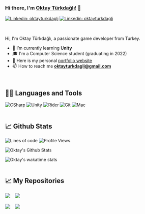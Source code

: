 

### Hi there, I'm [Oktay Türkdağlı!](http://oktayturkdagli.me) 👋
[![Linkedin: oktayturkdagli](https://img.shields.io/badge/-Linkedin-blue?style=flat-square&logo=Linkedin&logoColor=white&link=https://www.linkedin.com/in/oktayturkdagli)](https://www.linkedin.com/in/oktayturkdagli/)
[![Linkedin: oktayturkdagli](https://img.shields.io/badge/-Appstore-blue?style=flat-square&logo=appstore&logoColor=white&link=https://apps.apple.com/us/developer/oktay-turkdagli/id1569975043)](https://apps.apple.com/us/developer/oktay-turkdagli/id1569975043)
<br/><br/><br/>

Hi, I'm Oktay Türkdağlı, a passionate game developer from Turkey.

- 🌱 I’m currently learning **Unity**
- 🎓 I'm a Computer Science student (graduating in 2022)
- 📝 Here is my personal [portfolio website](http://oktayturkdagli.me/)
- 📫 How to reach me **oktayturkdagli@gmail.com**
<br/>

## 👨‍💻 Languages and Tools

![CSharp](https://img.shields.io/badge/-C%20Sharp-239120?logo=C-sharp&style=flat-square)
![Unity](https://img.shields.io/badge/-Unity-000000?logo=Unity&style=flat-square)
![Rider](https://img.shields.io/badge/-Rider-5C2D91?logo=Rider&style=flat-square)
![Git](https://img.shields.io/badge/-Git-%23F05032?style=flat-square&logo=git&logoColor=%23ffffff)
![Mac](http://img.shields.io/badge/-Mac-000000?style=flat-square&logo=apple&logoColor=ffffff)
<br/><br/>

## 📈 Github Stats

![Lines of code](https://img.shields.io/tokei/lines/github/oktayturkdagli/oktayturkdagli?label=From%20Hello%20World%20I%27ve%20Written%20)
![Profile Views](https://img.shields.io/github/watchers/oktayturkdagli/oktayturkdagli?label=Profile%20Views)

<img alt="Oktay's Github Stats" src="https://github-readme-stats.vercel.app/api?username=oktayturkdagli&show_icons=true&count_private=true&theme=dark" />

![Oktay's wakatime stats](https://github-readme-stats.vercel.app/api/wakatime?username=oktayturkdagli&theme=dark)
<br/><br/>

## 📈 My Repositories
<img align="center" src="https://github-readme-stats.vercel.app/api/pin/?username=oktayturkdagli&repo=oktayturkdagli&theme=dark" />&nbsp;&nbsp;&nbsp;&nbsp;<img align="center" src="https://github-readme-stats.vercel.app/api/pin/?username=oktayturkdagli&repo=oktayturkdagli&theme=dark" />
<br><br>
<img align="center" src="https://github-readme-stats.vercel.app/api/pin/?username=oktayturkdagli&repo=oktayturkdagli&theme=dark" />&nbsp;&nbsp;&nbsp;&nbsp;<img align="center" src="https://github-readme-stats.vercel.app/api/pin/?username=oktayturkdagli&repo=oktayturkdagli&theme=dark" />
<br><br>
